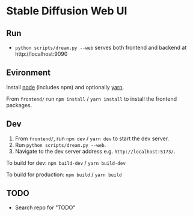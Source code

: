 # Stable Diffusion Web UI

## Run

- `python scripts/dream.py --web` serves both frontend and backend at
  http://localhost:9090

## Evironment

Install [node](https://nodejs.org/en/download/) (includes npm) and optionally
[yarn](https://yarnpkg.com/getting-started/install).

From `frontend/` run `npm install` / `yarn install` to install the frontend
packages.

## Dev

1. From `frontend/`, run `npm dev` / `yarn dev` to start the dev server.
2. Run `python scripts/dream.py --web`.
3. Navigate to the dev server address e.g. `http://localhost:5173/`.

To build for dev: `npm build-dev` / `yarn build-dev`

To build for production: `npm build` / `yarn build`

## TODO

- Search repo for "TODO"
